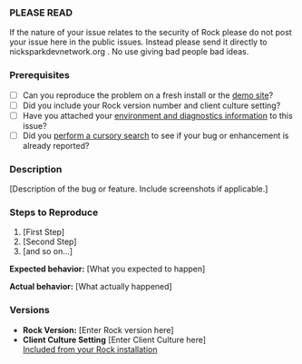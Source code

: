 ### PLEASE READ

If the nature of your issue relates to the security of Rock please do not post your
issue here in the public issues. Instead please send it directly to nick<at>sparkdevnetwork.org .
No use giving bad people bad ideas.

### Prerequisites

* [ ] Can you reproduce the problem on a fresh install or the [demo site](http://rock.rocksolidchurchdemo.com/)?
* [ ] Did you include your Rock version number and client culture setting?
* [ ] Have you attached your [environment and diagnostics information](https://github.com/SparkDevNetwork/Rock/wiki/Environment-and-Diagnostics-Information) to this issue?
* [ ] Did you [perform a cursory search](https://github.com/issues?q=is%3Aissue+user%3ASparkDevNetwork+-repo%3ASparkDevNetwork%2FSlack) to see if your bug or enhancement is already reported?

### Description

[Description of the bug or feature. Include screenshots if applicable.]

### Steps to Reproduce

1. [First Step]
2. [Second Step]
3. [and so on...]

**Expected behavior:** [What you expected to happen]

**Actual behavior:** [What actually happened]

### Versions

* **Rock Version:** [Enter Rock version here]  
* **Client Culture Setting** [Enter Client Culture here]  
[Included from your Rock installation](https://github.com/SparkDevNetwork/Rock/wiki/Environment-and-Diagnostics-Information)
